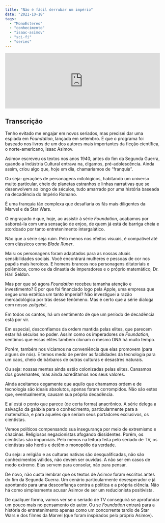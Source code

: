```yaml
---
title: "Não é fácil derrubar um império"
date: "2021-10-18"
tags: 
  - "MonoEstereo"
  - "conhecimento"
  - "isaac-asimov"
  - "sci-fi"
  - "series"
---
```


<iframe src="https://anchor.fm/monoestereo/embed/episodes/No--fcil-derrubar-um-imprio-e18v8ns" height="180px" width="100%" frameborder="0" scrolling="no" style="width:100%;height:180px"></iframe>

## Transcrição

Tenho evitado me engajar em novos seriados, mas precisei dar uma espiada em _Foundation_, lançada em setembro. É que o programa foi baseado nos livros de um dos autores mais importantes da ficção científica, o norte-americano, Isaac Asimov.

Asimov escreveu os textos nos anos 1940, antes do fim da Segunda Guerra, quando a Indústria Cultural entrava na, digamos, pré-adolescência. Ainda assim, criou algo que, hoje em dia, chamaríamos de “franquia”.

Ou seja: gerações de personagens mitológicos, habitando um universo muito particular, cheio de planetas estranhos e linhas narrativas que se desenvolvem ao longo de séculos, tudo amarrado por uma história baseada na decadência do Império Romano.

É uma franquia tão complexa que desafiaria os fãs mais diligentes da Marvel e da Star Wars.

O engraçado é que, hoje, ao assistir à série _Foundation_, acabamos por saboreá-la com uma sensação de enjoo, de quem já está de barriga cheia e atordoado por tanto entretenimento intergalático.

Não que a série seja ruim. Pelo menos nos efeitos visuais, é compatível até com clássicos como _Blade Runer_.

Mais: os personagens foram adaptados para as nossas atuais sensibilidades sociais. Você encontrará mulheres e pessoas de cor nos papéis mais heroicos. E homens brancos nos personagens ditatoriais e polêmicos, como os da dinastia de imperadores e o próprio matemático, Dr. Hari Seldon.

Mas por que só agora _Foundation_ recebeu tamanha atenção e investimento? E por que foi financiado logo pela Apple, uma empresa que segue uma estética um tanto imperial? Não investiguei a razão mercadológica por trás desse fenômeno. Mas é certo que a série dialoga com nosso _zeitgeist_.

Em todos os cantos, há um sentimento de que um período de decadência está por vir.

Em especial, desconfiamos da ordem mantida pelas elites, que parecem estar há séculos no poder. Assim como os imperadores de _Foundation_, sentimos que essas elites também clonam o mesmo DNA há muito tempo.

Porém, também nos viciamos na conveniência que elas promovem (para alguns de nós). E temos medo de perder as facilidades da tecnologia para um caos, cheio de bárbaros de outras culturas e desastres naturais.

Ou seja: nossas mentes ainda estão colonizadas pelas elites. Cansamos dos governantes, mas ainda acreditamos nos seus valores.

Ainda aceitamos cegamente que aquilo que chamamos ordem e de tecnologia são ideais absolutos, apenas foram corrompidos. Não são estes que, eventualmente, causam sua própria decadência.

E aí está o ponto que parece (de certa forma) anacrônico. A série delega a salvação da galáxia para o conhecimento, particularmente para a matemática, e para aqueles que seriam seus portadores exclusivos, os cientistas.

Vemos políticos compensando sua insegurança por meio de extremismo e chacinas. Religiosos negacionistas afogando dissidentes. Porém, os cientistas são imparciais. Pelo menos na leitura feita pelo seriado de TV, os cientistas são heróis e detêm o monopólio da verdade.

Ou seja: a religião e as culturas nativas são desqualificadas, não são conhecimentos válidos, não devem ser ouvidas. A não ser em casos de medo extremo. Elas servem para consolar, não para pensar.

De novo, não custa lembrar que os textos de Asimov foram escritos antes do fim da Segunda Guerra. Um cenário particularmente desesperador e já apontando para uma desconfiança contra a política e a própria ciência. Não há como simplesmente acusar Asimov de ser um reducionista positivista.

De qualquer forma, vamos ver se o seriado de TV conseguirá se aprofundar um pouco mais no pensamento do autor. Ou se _Foundation_ entrará para a história do entretenimento apenas como um concorrente tardio de Star Wars e dos filmes da Marvel (que foram inspirados pelo próprio Asimov).
